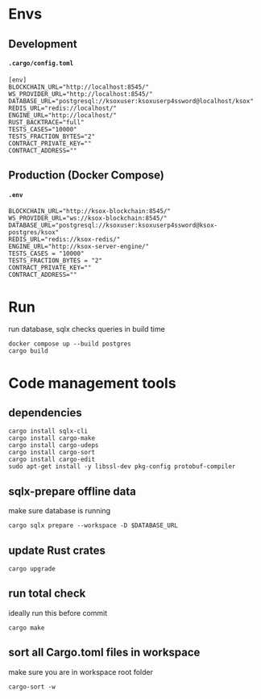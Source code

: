 # Envs
## Development
#### **`.cargo/config.toml`**
```
[env]
BLOCKCHAIN_URL="http://localhost:8545/"
WS_PROVIDER_URL="http://localhost:8545/"
DATABASE_URL="postgresql://ksoxuser:ksoxuserp4ssword@localhost/ksox"
REDIS_URL="redis://localhost/"
ENGINE_URL="http://localhost/"
RUST_BACKTRACE="full"
TESTS_CASES="10000"
TESTS_FRACTION_BYTES="2"
CONTRACT_PRIVATE_KEY=""
CONTRACT_ADDRESS=""
```
## Production (Docker Compose)
#### **`.env`**
```
BLOCKCHAIN_URL="http://ksox-blockchain:8545/"
WS_PROVIDER_URL="ws://ksox-blockchain:8545/"
DATABASE_URL="postgresql://ksoxuser:ksoxuserp4ssword@ksox-postgres/ksox"
REDIS_URL="redis://ksox-redis/"
ENGINE_URL="http://ksox-server-engine/"
TESTS_CASES = "10000"
TESTS_FRACTION_BYTES = "2"
CONTRACT_PRIVATE_KEY=""
CONTRACT_ADDRESS=""
```

# Run
run database, sqlx checks queries in build time
```shell
docker compose up --build postgres
cargo build
```

# Code management tools

## dependencies
```shell
cargo install sqlx-cli
cargo install cargo-make
cargo install cargo-udeps
cargo install cargo-sort
cargo install cargo-edit
sudo apt-get install -y libssl-dev pkg-config protobuf-compiler
```

## sqlx-prepare offline data
make sure database is running
```shell
cargo sqlx prepare --workspace -D $DATABASE_URL
```

## update Rust crates
```shell
cargo upgrade
```

## run total check
ideally run this before commit
```shell
cargo make
```

## sort all Cargo.toml files in workspace
make sure you are in workspace root folder
```shell
cargo-sort -w
```
